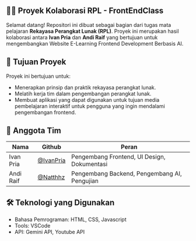 ## 👨‍💻 Proyek Kolaborasi RPL - FrontEndClass

Selamat datang! Repositori ini dibuat sebagai bagian dari tugas mata pelajaran **Rekayasa Perangkat Lunak (RPL)**. Proyek ini merupakan hasil kolaborasi antara **Ivan Pria** dan **Andi Raif** yang bertujuan untuk mengembangkan Website E-Learning Frontend Development Berbasis AI.

## 🎯 Tujuan Proyek

Proyek ini bertujuan untuk:
- Menerapkan prinsip dan praktik rekayasa perangkat lunak.
- Melatih kerja tim dalam pengembangan perangkat lunak.
- Membuat aplikasi yang dapat digunakan untuk tujuan media pembelajaran interaktif untuk pengguna yang ingin mendalami pengembangan frontend.

## 👥 Anggota Tim
| Nama  | Github | Peran |
|-------|-------|-------|
| Ivan Pria | [@IvanPria](https://github.com/IvanPria) | Pengembang Frontend, UI Design, Dokumentasi |
| Andi Raif | [@Natthhz](https://github.com/Natthhz) | Pengembang Backend, Pengembang AI, Pengujian |

## 🛠️ Teknologi yang Digunakan
- Bahasa Pemrograman: HTML, CSS, Javascript
- Tools: VSCode
- API: Gemini API, Youtube API
